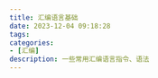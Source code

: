 ```yaml
---
title: 汇编语言基础
date: 2023-12-04 09:18:28
tags:
categories:
- [汇编]
description: 一些常用汇编语言指令、语法
---
```










